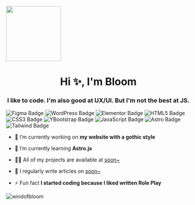 
<img src="https://media.giphy.com/media/v1.Y2lkPTc5MGI3NjExcXN5YW5vMGNtZ3dwdmJ6OTlsZmsxOHIyYXRxOWd6dWtkbm5ybHRwcyZlcD12MV9pbnRlcm5hbF9naWZfYnlfaWQmY3Q9cw/j0HjChGV0J44KrrlGv/giphy.gif" width="150"/>

<h1 align="center">Hi ✨, I'm Bloom</h1>
<h3 align="center">I like to code. I'm also good at UX/UI. But I'm not the best at JS.</h3>


<div id="badges">
  <img src="https://img.shields.io/badge/figma-%23F24E1E.svg?style=for-the-badge&logo=figma&logoColor=white" alt="Figma Badge"/>
  <img src="https://img.shields.io/badge/WordPress-%23117AC9.svg?style=for-the-badge&logo=WordPress&logoColor=white" alt="WordPress Badge"/>
  <img src="https://img.shields.io/badge/Elementor-92003B?style=for-the-badge&logo=elementor&logoColor=white" alt="Elementor Badge"/>
  <img src="https://img.shields.io/badge/html5-%23E34F26.svg?style=for-the-badge&logo=html5&logoColor=white" alt="HTML5 Badge"/>
  <img src="https://img.shields.io/badge/css3-%231572B6.svg?style=for-the-badge&logo=css3&logoColor=white" alt="CSS3 Badge"/>
  <img src="https://img.shields.io/badge/bootstrap-%238511FA.svg?style=for-the-badge&logo=bootstrap&logoColor=white" alt="YBootstrap Badge"/>
  <img src="https://img.shields.io/badge/javascript-%23323330.svg?style=for-the-badge&logo=javascript&logoColor=%23F7DF1E" alt="JavaScript Badge"/>
  <img src="https://img.shields.io/badge/Astro-0C1222?style=for-the-badge&logo=astro&logoColor=FDFDFE" alt="Astro Badge"/>
  <img src="https://img.shields.io/badge/tailwindcss-%2338B2AC.svg?style=for-the-badge&logo=tailwind-css&logoColor=white" alt="Tailwind Badge"/>
</div>


- 🔭 I’m currently working on **my website with a gothic style**

- 🌱 I’m currently learning **Astro.js**

- 👨‍💻 All of my projects are available at [soon~](soon~)

- 📝 I regularly write articles on [soon~](soon~)

- ⚡ Fun fact **I started coding because I liked written Role Play**

<p><img align="center" src="https://github-readme-stats.vercel.app/api/top-langs?username=windofbloom&show_icons=true&locale=en&layout=compact" alt="windofbloom" /></p>
<!--
**windofbloom/windofbloom** is a ✨ _special_ ✨ repository because its `README.md` (this file) appears on your GitHub profile.

Here are some ideas to get you started:

- 🔭 I’m currently working on ...
- 🌱 I’m currently learning ...
- 👯 I’m looking to collaborate on ...
- 🤔 I’m looking for help with ...
- 💬 Ask me about ...
- 📫 How to reach me: ...
- 😄 Pronouns: ...
- ⚡ Fun fact: ...
-->
